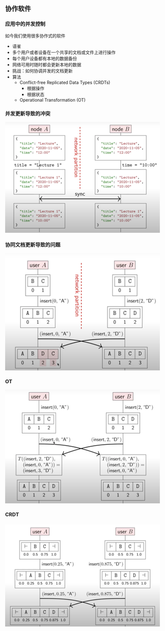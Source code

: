 ## 协作软件

### 应用中的并发控制
如今我们使用很多协作式的软件
- 语雀
- 多个用户或者设备在一个共享的文档或文件上进行操作
- 每个用户设备都有本地的数据备份
- 网络可用时随时都会更新本地的数据
- 挑战：如何协调并发的文档更新
- 算法
    - Conflict-free Replicated Data Types (CRDTs)
        - 根据操作
        - 根据状态
    - Operational Transformation (OT)

### 并发更新导致的冲突
![alt text](./conflict.png "Logo Title Text 1")

### 协同文档更新导致的问题
![alt text](./editing-problem.png "Logo Title Text 1")
### OT
![alt text](./operational-transformation.png "Logo Title Text 1")

### CRDT
![alt text](./crdt-editing.png "Logo Title Text 1")


